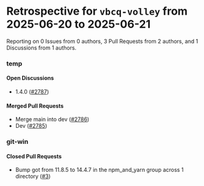 # Retrospective for `vbcq-volley` from 2025-06-20 to 2025-06-21

Reporting on 0 Issues from 0 authors, 3 Pull Requests from 2 authors, and 1 Discussions from 1 authors.


### temp

#### Open Discussions

- 1.4.0 ([#2787](https://github.com/vbcq-volley/temp/discussions/2787))

#### Merged Pull Requests

- Merge main into dev ([#2786](https://github.com/vbcq-volley/temp/pull/2786))
- Dev ([#2785](https://github.com/vbcq-volley/temp/pull/2785))

### git-win

#### Closed Pull Requests

- Bump got from 11.8.5 to 14.4.7 in the npm_and_yarn group across 1 directory ([#3](https://github.com/vbcq-volley/git-win/pull/3))